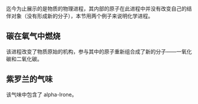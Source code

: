 迄今为止展示的是物质的物理进程，其内部的原子在此进程中并没有改变自己的结伴对象（没有形成新的分子），本节用两个例子来说明化学进程。

## 碳在氧气中燃烧
该进程改变了物质原始的机构，参与其中的原子重新组合成了新的分子——一氧化碳和二氧化碳。

## 紫罗兰的气味
该气味中包含了 alpha-Irone。
